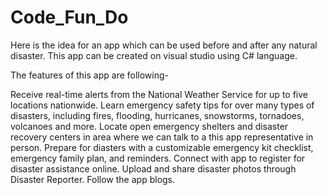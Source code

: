 # Code_Fun_Do
Here is the idea for an app which can be used before and after any natural disaster.
This app can be created on visual studio using C# language.

The features of this app are following-


Receive real-time alerts from the National Weather Service for up to five locations nationwide.
Learn emergency safety tips for over many types of disasters, including fires, flooding, hurricanes, snowstorms, tornadoes, volcanoes and more.
Locate open emergency shelters and disaster recovery centers in area where we can talk to a this app representative in person.
Prepare for diasters with a customizable emergency kit checklist, emergency family plan, and reminders.
Connect with app to register for disaster assistance online.
Upload and share disaster photos through Disaster Reporter.
Follow the app blogs.
